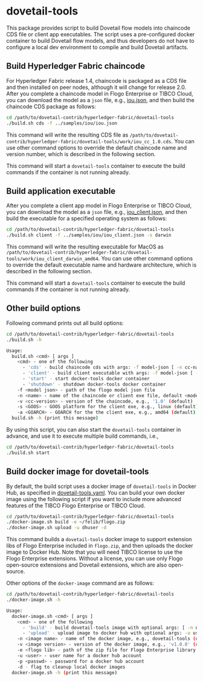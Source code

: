 # dovetail-tools

This package provides script to build Dovetail flow models into chaincode CDS file or client app executables.  The script uses a pre-configured docker container to build Dovetail flow models, and thus developers do not have to configure a local dev environment to compile and build Dovetail artifacts.

## Build Hyperledger Fabric chaincode

For Hyperledger Fabric release 1.4, chaincode is packaged as a CDS file and then installed on peer nodes, although it will change for release 2.0.  After you complete a chaincode model in Flogo Enterprise or TIBCO Cloud, you can download the model as a `json` file, e.g., [iou.json](../samples/iou/iou.json), and then build the chaincode CDS package as follows:

```bash
cd /path/to/dovetail-contrib/hyperledger-fabric/dovetail-tools
./build.sh cds -f ../samples/iou/iou.json
```

This command will write the resulting CDS file as `/path/to/dovetail-contrib/hyperledger-fabric/dovetail-tools/work/iou_cc_1.0.cds`.  You can use other command options to override the default chaincode name and version number, which is described in the following section.

This command will start a `dovetail-tools` container to execute the build commands if the container is not running already.

## Build application executable

After you complete a client app model in Flogo Enterprise or TIBCO Cloud, you can download the model as a `json` file, e.g., [iou_client.json](../samples/iou/iou_client.json), and then build the executable for a specified operating system as follows:

```bash
cd /path/to/dovetail-contrib/hyperledger-fabric/dovetail-tools
./build.sh client -f ../samples/iou/iou_client.json -s darwin
```

This command will write the resulting executable for MacOS as `/path/to/dovetail-contrib/hyperledger-fabric/dovetail-tools/work/iou_client_darwin_amd64`.  You can use other command options to override the default executable name and hardware architecture, which is described in the following section.

This command will start a `dovetail-tools` container to execute the build commands if the container is not running already.

## Other build options

Following command prints out all build options:

```bash
cd /path/to/dovetail-contrib/hyperledger-fabric/dovetail-tools
./build.sh -h

Usage:
  build.sh <cmd> [ args ]
    <cmd> - one of the following
      - 'cds' - build chaincode cds with args: -f model-json [ -n cc-name -v cc-version ]
      - 'client' - build client executable with args: -f model-json [ -n exe-name -s GOOS -a GOARCH ]
      - 'start' - start docker-tools docker container
      - 'shutdown' - shutdown docker-tools docker container
    -f <model json> - path of the flogo model json file
    -n <name> - name of the chaincode or client exe file, default <model>_cc_<version>.cds or <model>_<goos>_<goarch>
    -v <cc-version> - version of the chaincode, e.g., '1.0' (default)
    -s <GOOS> - GOOS platform for the client exe, e.g., linux (default), darwin, or windows
    -a <GOARCH> - GOARCH for the the client exe, e.g., amd64 (default), or 386
  build.sh -h (print this message)
```

By using this script, you can also start the `dovetail-tools` container in advance, and use it to execute multiple build commands, i.e.,

```bash
cd /path/to/dovetail-contrib/hyperledger-fabric/dovetail-tools
./build.sh start
```

## Build docker image for dovetail-tools

By default, the build script uses a docker image of `dovetail-tools` in Docker Hub, as specified in [dovetail-tools.yaml](./dovetail-tools.yaml).  You can build your own docker image using the following script if you want to include more advanced features of the TIBCO Flogo Enterprise or TIBCO Cloud.

```bash
cd /path/to/dovetail-contrib/hyperledger-fabric/dovetail-tools
./docker-image.sh build -e ~/felib/flogo.zip
./docker-image.sh upload -u dhuser -d
```

This command builds a `dovetail-tools` docker image to support extension libs of Flogo Enterprise included in `flogo.zip`, and then uploads the docker image to Docker Hub.  Note that you will need TIBCO license to use the Flogo Enterprise extensions.  Without a license, you can use only Flogo open-source extensions and Dovetail extensions, which are also open-source.

Other options of the `docker-image` command are as follows:

```bash
cd /path/to/dovetail-contrib/hyperledger-fabric/dovetail-tools
./docker-image.sh -h

Usage:
  docker-image.sh <cmd> [ args ]
    <cmd> - one of the following
      - 'build' - build dovetail-tools image with optional args: [ -n name -v version -e flogo-zip ]
      - 'upload' - upload image to docker hub with optional args: -u user -p passwd [ -n name -v version -d ]
    -n <image name> - name of the docker image, e.g., dovetail-tools (default)
    -v <image version> - version of the docker image, e.g., 'v1.0.0' (default)
    -e <flogo lib> - path of the zip file for Flogo Enterprise library
    -u <user> - user name for a docker hub account
    -p <passwd> - password for a docker hub account
    -d - flag to cleanup local docker images
  docker-image.sh -h (print this message)
```